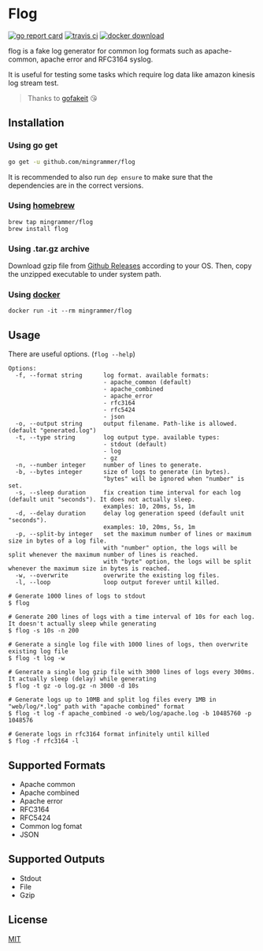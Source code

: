 # Flog

[![go report card](https://goreportcard.com/badge/github.com/mingrammer/flog)](https://goreportcard.com/report/github.com/mingrammer/flog) [![travis ci](https://travis-ci.com/mingrammer/flog.svg?branch=master)](https://travis-ci.com/mingrammer/flog) [![docker download](https://img.shields.io/docker/pulls/mingrammer/flog.svg)](https://hub.docker.com/r/mingrammer/flog)

flog is a fake log generator for common log formats such as apache-common, apache error and RFC3164 syslog.

It is useful for testing some tasks which require log data like amazon kinesis log stream test.

> Thanks to [gofakeit](https://github.com/brianvoe/gofakeit) 😘

## Installation

### Using go get

```bash
go get -u github.com/mingrammer/flog
```

It is recommended to also run `dep ensure` to make sure that the dependencies are in the correct versions.

### Using [homebrew](https://brew.sh)

```
brew tap mingrammer/flog
brew install flog
```

### Using .tar.gz archive

Download gzip file from [Github Releases](https://github.com/mingrammer/flog/releases/latest) according to your OS. Then, copy the unzipped executable to under system path.

### Using [docker](https://www.docker.com)

```
docker run -it --rm mingrammer/flog
```

## Usage

There are useful options. (`flog --help`)

```console
Options:
  -f, --format string      log format. available formats:
                           - apache_common (default)
                           - apache_combined
                           - apache_error
                           - rfc3164
                           - rfc5424
                           - json
  -o, --output string      output filename. Path-like is allowed. (default "generated.log")
  -t, --type string        log output type. available types:
                           - stdout (default)
                           - log
                           - gz
  -n, --number integer     number of lines to generate.
  -b, --bytes integer      size of logs to generate (in bytes).
                           "bytes" will be ignored when "number" is set.
  -s, --sleep duration     fix creation time interval for each log (default unit "seconds"). It does not actually sleep.
                           examples: 10, 20ms, 5s, 1m
  -d, --delay duration     delay log generation speed (default unit "seconds").
                           examples: 10, 20ms, 5s, 1m
  -p, --split-by integer   set the maximum number of lines or maximum size in bytes of a log file.
                           with "number" option, the logs will be split whenever the maximum number of lines is reached.
                           with "byte" option, the logs will be split whenever the maximum size in bytes is reached.
  -w, --overwrite          overwrite the existing log files.
  -l, --loop               loop output forever until killed.
```

```console
# Generate 1000 lines of logs to stdout
$ flog

# Generate 200 lines of logs with a time interval of 10s for each log. It doesn't actually sleep while generating
$ flog -s 10s -n 200 

# Generate a single log file with 1000 lines of logs, then overwrite existing log file
$ flog -t log -w

# Generate a single log gzip file with 3000 lines of logs every 300ms. It actually sleep (delay) while generating
$ flog -t gz -o log.gz -n 3000 -d 10s

# Generate logs up to 10MB and split log files every 1MB in "web/log/*.log" path with "apache combined" format
$ flog -t log -f apache_combined -o web/log/apache.log -b 10485760 -p 1048576

# Generate logs in rfc3164 format infinitely until killed
$ flog -f rfc3164 -l
```

## Supported Formats

- Apache common
- Apache combined
- Apache error
- RFC3164
- RFC5424
- Common log fomat
- JSON

## Supported Outputs

- Stdout
- File
- Gzip

## License

[MIT](LICENSE)